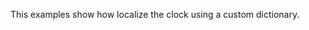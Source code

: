 This examples show how localize the clock using a custom dictionary.

<div class="clock mt-5"></div>

<script type="text/javascript">
	var el = document.querySelector('.clock');

	var clock = new FlipClock(el, new Date, {
		face: 'HourCounter',
		language: {
			'years'   : '1',
			'months'  : '2',
			'days'    : '3',
			'hours'   : '4',
			'minutes' : '5',
			'seconds' : '6'
		}
	});
</script>